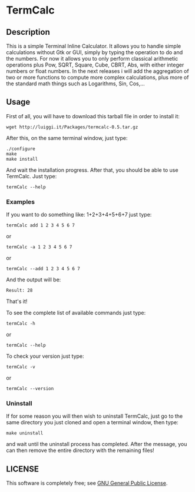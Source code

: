 # TermCalc 

## Description
This is a simple Terminal Inline Calculator. It allows you to handle simple calculations without Gtk or GUI, simply by typing the operation to do and the numbers. For now it allows you to only perform classical arithmetic operations plus Pow, SQRT, Square, Cube, CBRT, Abs, with either integer numbers or float numbers. In the next releases i will add the aggregation of two or more functions to compute more complex calculations, plus more of the standard math things such as Logarithms, Sin, Cos,...

## Usage
First of all, you will have to download this tarball file in order to install it:
~~~
wget http://luiggi.it/Packages/termcalc-0.5.tar.gz
~~~

After this, on the same terminal window, just type:
```
./configure
make
make install
```
And wait the installation progress. After that, you should be able to use TermCalc. Just type:
```
termCalc --help
```

### Examples

If you want to do something like: 1+2+3+4+5+6+7 just type:
~~~
termCalc add 1 2 3 4 5 6 7
~~~
or
~~~
termCalc -a 1 2 3 4 5 6 7
~~~
or
~~~
termCalc --add 1 2 3 4 5 6 7
~~~

And the output will be:
```
Result: 28
```
That's it!

To see the complete list of available commands just type:
~~~
termCalc -h
~~~
or
~~~
termCalc --help
~~~
To check your version just type:
~~~
termCalc -v
~~~
or
~~~
termCalc --version
~~~

### Uninstall
If for some reason you will then wish to uninstall TermCalc, just go to the same directory you just cloned and open a terminal window, then type:
~~~
make uninstall
~~~
and wait until the uninstall process has completed. After the message, you can then remove the entire directory with the remaining files!

## LICENSE
This software is completely free; see <a href="LICENSE">GNU General Public License</a>.